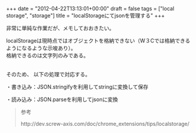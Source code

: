 +++
date = "2012-04-22T13:13:01+00:00"
draft = false
tags = ["local storage", "storage"]
title = "localStorageにてjsonを管理する"
+++
<p>非常に単純な作業だが、メモしておおきたい。</p>&#13;
<p>localStorageは現時点ではオブジェクトを格納できない（W３Cでは格納できるようになるような示唆あり）。<br />格納できるのは文字列のみである。</p>&#13;
<p><br />そのため、 以下の処理で対応する。</p>&#13;
<p>・書き込み：JSON.stringifyを利用してstringに変換して保存</p>&#13;
<p>・読み込み：JSON.parseを利用してjsonに変換</p>&#13;
&#13;
<blockquote>&#13;
<p>参考</p>&#13;
<p>http://dev.screw-axis.com/doc/chrome_extensions/tips/localstorage/</p>&#13;
&#13;
</blockquote>&#13;
&#13;
 